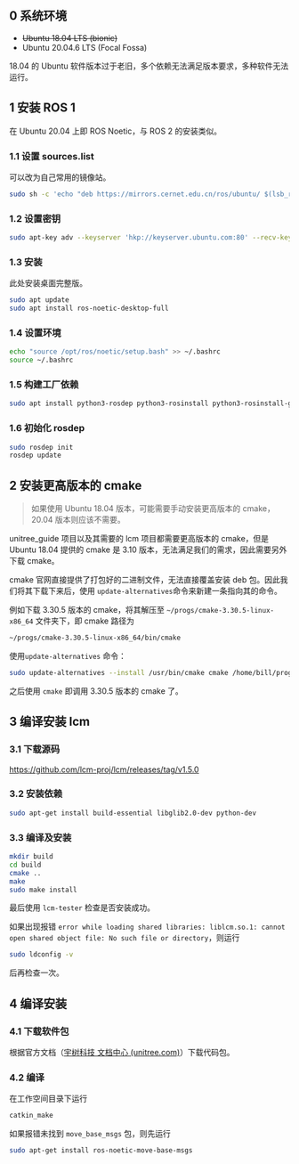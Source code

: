 ## 0 系统环境

* ~~Ubuntu 18.04 LTS (bionic)~~
* Ubuntu 20.04.6 LTS (Focal Fossa)

18.04 的 Ubuntu 软件版本过于老旧，多个依赖无法满足版本要求，多种软件无法运行。

## 1 安装 ROS 1

在 Ubuntu 20.04 上即 ROS Noetic，与 ROS 2 的安装类似。

### 1.1 设置 sources.list

可以改为自己常用的镜像站。

```bash
sudo sh -c 'echo "deb https://mirrors.cernet.edu.cn/ros/ubuntu/ $(lsb_release -sc) main" > /etc/apt/sources.list.d/ros-latest.list'
```

### 1.2 设置密钥

```bash
sudo apt-key adv --keyserver 'hkp://keyserver.ubuntu.com:80' --recv-key C1CF6E31E6BADE8868B172B4F42ED6FBAB17C654
```

### 1.3 安装

此处安装桌面完整版。

```bash
sudo apt update
sudo apt install ros-noetic-desktop-full
```

### 1.4 设置环境

```bash
echo "source /opt/ros/noetic/setup.bash" >> ~/.bashrc
source ~/.bashrc
```

### 1.5 构建工厂依赖

```bash
sudo apt install python3-rosdep python3-rosinstall python3-rosinstall-generator python3-wstool build-essential
```

### 1.6 初始化 rosdep

```bash
sudo rosdep init
rosdep update
```

## 2 安装更高版本的 cmake

> 如果使用 Ubuntu 18.04 版本，可能需要手动安装更高版本的 cmake，20.04 版本则应该不需要。

unitree_guide 项目以及其需要的 lcm 项目都需要更高版本的 cmake，但是 Ubuntu 18.04 提供的 cmake 是 3.10 版本，无法满足我们的需求，因此需要另外下载 cmake。

cmake 官网直接提供了打包好的二进制文件，无法直接覆盖安装 deb 包。因此我们将其下载下来后，使用 `update-alternatives`​ 命令来新建一条指向其的命令。

例如下载 3.30.5 版本的 cmake，将其解压至 `~/progs/cmake-3.30.5-linux-x86_64`​ 文件夹下，即 cmake 路径为

```bash
~/progs/cmake-3.30.5-linux-x86_64/bin/cmake
```

使用`update-alternatives`​ 命令：

```bash
sudo update-alternatives --install /usr/bin/cmake cmake /home/bill/progs/cmake-3.30.5-linux-x86_64/bin/cmake 1 --force
```

之后使用 `cmake`​ 即调用 3.30.5 版本的 cmake 了。

## 3 编译安装 lcm

### 3.1 下载源码

https://github.com/lcm-proj/lcm/releases/tag/v1.5.0

### 3.2 安装依赖

```bash
sudo apt-get install build-essential libglib2.0-dev python-dev
```

### 3.3 编译及安装

```bash
mkdir build
cd build
cmake ..
make
sudo make install
```

最后使用 `lcm-tester`​ 检查是否安装成功。

如果出现报错 `error while loading shared libraries: liblcm.so.1: cannot open shared object file: No such file or directory`​，则运行

```bash
sudo ldconfig -v
```

后再检查一次。

## 4 编译安装

### 4.1 下载软件包

根据官方文档（[宇树科技 文档中心 (unitree.com)](https://support.unitree.com/home/zh/Algorithm_Practice/quickstart)）下载代码包。

### 4.2 编译

在工作空间目录下运行

```bash
catkin_make
```

如果报错未找到 `move_base_msgs`​ 包，则先运行

```bash
sudo apt-get install ros-noetic-move-base-msgs
```

‍
